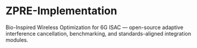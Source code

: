 # ZPRE-Implementation
Bio-Inspired Wireless Optimization for 6G ISAC — open-source adaptive interference cancellation, benchmarking, and standards-aligned integration modules.
